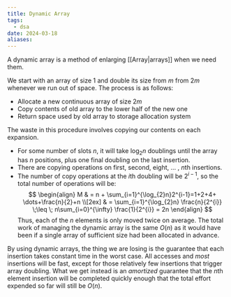 ```yaml
---
title: Dynamic Array
tags:
  - dsa
date: 2024-03-18
aliases:
---
```

A dynamic array is a method of enlarging [[Array|arrays]] when we need them. 

We start with an array of size $1$ and double its size from $m$ from $2m$ whenever we run out of space. The process is as follows:
- Allocate a new continuous array of size $2m$
- Copy contents of old array to the lower half of the new one
- Return space used by old array to storage allocation system

The waste in this procedure involves copying our contents on each expansion.
- For some number of slots $n$, it will take $\log_{2}n$ doublings until the array has $n$ positions, plus one final doubling on the last insertion.
- There are copying operations on first, second, eight, $\dots$ , $n$th insertions.
- The number of copy operations at the $i$th doubling will be $2^{i-1}$, so the total number of operations will be:
$$
\begin{align}
M  & = n + \sum_{i=1}^{\log_{2}n}2^{i-1}=1+2+4+ \dots+\frac{n}{2}+n  \\[2ex]
 & = \sum_{i=1}^{\log_{2}n} \frac{n}{2^{i}} \;\leq \; n\sum_{i=0}^{\infty} \frac{1}{2^{i}} = 2n
\end{align}
$$
Thus, each of the $n$ elements is only moved twice on average. The total work of managing the dynamic array is the same $O(n)$ as it would have been if a single array of sufficient size had been allocated in advance.

By using dynamic arrays, the thing we are losing is the guarantee that each insertion takes constant time in the worst case. All accesses and *most* insertions will be fast, except for those relatively few insertions that trigger array doubling. What we get instead is an *amortized* guarantee that the $n$th element insertion will be completed quickly enough that the total effort expended so far will still be $O(n)$.
